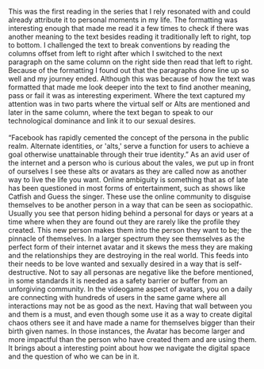 This was the first reading in the series that I rely resonated with and could already attribute it to personal moments in my life. The formatting was interesting enough that made me read it a few times to check if there was another meaning to the text besides reading it traditionally left to right, top to bottom. I challenged the text to break conventions by reading the columns offset from left to right after which I switched to the next paragraph on the same column on the right side then read that left to right. Because of the formatting I found out that the paragraphs done line up so well and my journey ended. Although this was because of how the text was formatted that made me look deeper into the text to find another meaning, pass or fail it was as interesting experiment. Where the text captured my attention was in two parts where the virtual self or Alts are mentioned and later in the same column, where the text began to speak to our technological dominance and link it to our sexual desires. <br>
<br>“Facebook has rapidly cemented the concept of the persona in the public realm. Alternate identities, or 'alts,' serve a function for users to achieve a goal otherwise unattainable through their true identity.” As an avid user of the internet and a person who is curious about the vales, we put up in front of ourselves I see these alts or avatars as they are called now as another way to live the life you want. Online ambiguity is something that as of late has been questioned in most forms of entertainment, such as shows like Catfish and Guess the singer. These use the online community to disguise themselves to be another person in a way that can be seen as sociopathic. Usually you see that person hiding behind a personal for days or years at a time where when they are found out they are rarely like the profile they created. This new person makes them into the person they want to be; the pinnacle of themselves. In a larger spectrum they see themselves as the perfect form of their internet avatar and it skews the mess they are making and the relationships they are destroying in the real world. This feeds into their needs to be love wanted and sexually desired in a way that is self-destructive. Not to say all personas are negative like the before mentioned, in some standards it is needed as a safety barrier or buffer from an unforgiving community. In the videogame aspect of avatars, you on a daily are connecting with hundreds of users in the same game where all interactions may not be as good as the next. Having that wall between you and them is a must, and even though some use it as a way to create digital chaos others see it and have made a name for themselves bigger than their birth given names. In those instances, the Avatar has become larger and more impactful than the person who have created them and are using them. It brings about a interesting point about how we navigate the digital space and the question of who we can be in it. 

